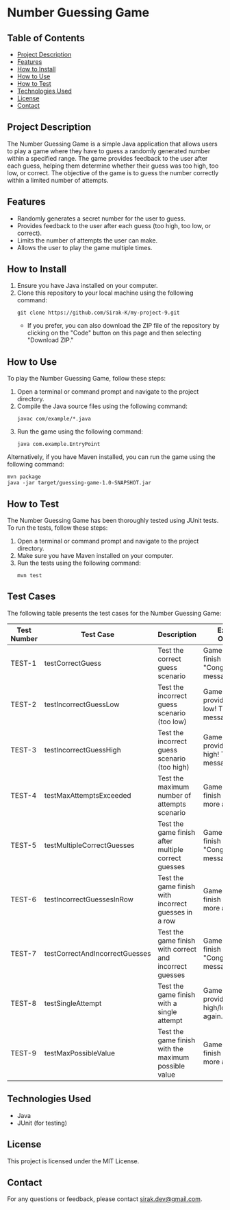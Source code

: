 
# Number Guessing Game

## Table of Contents

- [Project Description](#project-description)
- [Features](#features)
- [How to Install](#how-to-install)
- [How to Use](#how-to-use)
- [How to Test](#how-to-test)
- [Technologies Used](#technologies-used)
- [License](#license)
- [Contact](#contact)

## Project Description

The Number Guessing Game is a simple Java application that allows users to play a game where they have to guess a randomly generated number within a specified range. The game provides feedback to the user after each guess, helping them determine whether their guess was too high, too low, or correct. The objective of the game is to guess the number correctly within a limited number of attempts.

## Features

- Randomly generates a secret number for the user to guess.
- Provides feedback to the user after each guess (too high, too low, or correct).
- Limits the number of attempts the user can make.
- Allows the user to play the game multiple times.

## How to Install

1. Ensure you have Java installed on your computer.
2. Clone this repository to your local machine using the following command:
   ```
   git clone https://github.com/Sirak-K/my-project-9.git
   ```
   - If you prefer, you can also download the ZIP file of the repository by clicking on the "Code" button on this page and then selecting "Download ZIP."

## How to Use

To play the Number Guessing Game, follow these steps:

1. Open a terminal or command prompt and navigate to the project directory.
2. Compile the Java source files using the following command:
   ```
   javac com/example/*.java
   ```
3. Run the game using the following command:
   ```
   java com.example.EntryPoint
   ```

Alternatively, if you have Maven installed, you can run the game using the following command:
   ```
   mvn package
   java -jar target/guessing-game-1.0-SNAPSHOT.jar
   ```

## How to Test

The Number Guessing Game has been thoroughly tested using JUnit tests. To run the tests, follow these steps:

1. Open a terminal or command prompt and navigate to the project directory.
2. Make sure you have Maven installed on your computer.
3. Run the tests using the following command:
   ```
   mvn test
   ```

## Test Cases

The following table presents the test cases for the Number Guessing Game:

| Test Number | Test Case                | Description                                           | Expected Outcome                                    |
|-------------|--------------------------|-------------------------------------------------------|-----------------------------------------------------|
| TEST-1      | testCorrectGuess         | Test the correct guess scenario                      | Game should finish with a "Congratulations!" message. |
| TEST-2      | testIncorrectGuessLow    | Test the incorrect guess scenario (too low)         | Game should provide a "Too low! Try again." message. |
| TEST-3      | testIncorrectGuessHigh   | Test the incorrect guess scenario (too high)        | Game should provide a "Too high! Try again." message. |
| TEST-4      | testMaxAttemptsExceeded  | Test the maximum number of attempts scenario        | Game should not finish and allow more attempts.     |
| TEST-5      | testMultipleCorrectGuesses| Test the game finish after multiple correct guesses| Game should finish with a "Congratulations!" message. |
| TEST-6      | testIncorrectGuessesInRow| Test the game finish with incorrect guesses in a row| Game should not finish and allow more attempts.     |
| TEST-7      | testCorrectAndIncorrectGuesses| Test the game finish with correct and incorrect guesses | Game should finish with a "Congratulations!" message. |
| TEST-8      | testSingleAttempt        | Test the game finish with a single attempt          | Game should provide a "Too high/low! Try again." message. |
| TEST-9      | testMaxPossibleValue     | Test the game finish with the maximum possible value| Game should not finish and allow more attempts.     |

## Technologies Used

- Java
- JUnit (for testing)

## License

This project is licensed under the MIT License.

## Contact

For any questions or feedback, please contact [sirak.dev@gmail.com](mailto:sirak.dev@gmail.com).
